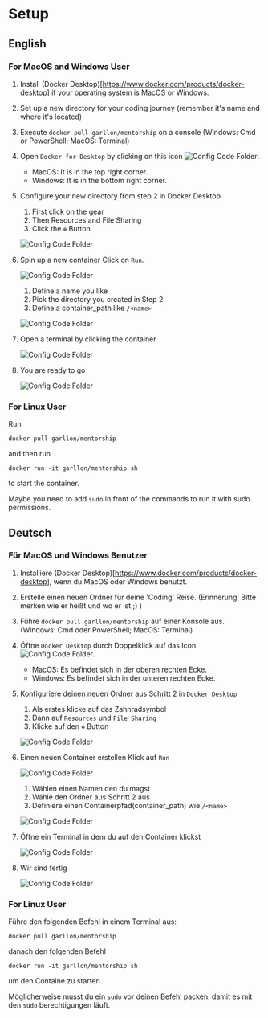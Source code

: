 # Setup

## English

### For MacOS and Windows User

1. Install (Docker Desktop)[https://www.docker.com/products/docker-desktop] if your operating system is MacOS or Windows.
2. Set up a new directory for your coding journey (remember it's name and where it's located)
3. Execute `docker pull garllon/mentorship` on a console (Windows: Cmd or PowerShell; MacOS: Terminal)
4. Open `Docker for Desktop` by clicking on this icon ![Config Code Folder](/screenshots/DockerIcon.png).
    - MacOS: It is in the top right corner.
    - Windows: It is in the bottom right corner.
5. Configure your new directory from step 2 in Docker Desktop
    1. First click on the gear
    2. Then Resources and File Sharing
    3. Click the `⊕` Button
    
    ![Config Code Folder](/screenshots/ConfigDockerDesktopFileSharing.png)
    
6. Spin up a new container
    Click on `Run`.

    ![Config Code Folder](/screenshots/CreateContainerInit.png)

    1. Define a name you like
    2. Pick the directory you created in Step 2
    3. Define a container_path like `/<name>`
    
    ![Config Code Folder](/screenshots/CreateContainerSetup.png)
    
7. Open a terminal by clicking the container

    ![Config Code Folder](/screenshots/RunTerminal.png)

8. You are ready to go

    ![Config Code Folder](/screenshots/ReadyToGo.png)
    
### For Linux User

Run
```shell
docker pull garllon/mentorship
```
and then run
```shell
docker run -it garllon/mentorship sh
```
to start the container.

Maybe you need to add `sudo` in front of the commands to run it with sudo permissions.

## Deutsch

### Für MacOS und Windows Benutzer

1. Installiere (Docker Desktop)[https://www.docker.com/products/docker-desktop], wenn du MacOS oder Windows benutzt. 
2. Erstelle einen neuen Ordner für deine 'Coding' Reise. (Erinnerung: Bitte merken wie er heißt und wo er ist ;) )
3. Führe `docker pull garllon/mentorship` auf einer Konsole aus. (Windows: Cmd oder PowerShell; MacOS: Terminal)
4. Öffne `Docker Desktop` durch Doppelklick auf das Icon ![Config Code Folder](/screenshots/DockerIcon.png).
    - MacOS: Es befindet sich in der oberen rechten Ecke.
    - Windows: Es befindet sich in der unteren rechten Ecke.
5. Konfiguriere deinen neuen Ordner aus Schritt 2 in `Docker Desktop`
    1. Als erstes klicke auf das Zahnradsymbol
    2. Dann auf `Resources` und `File Sharing`
    3. Klicke auf den `⊕` Button
    
    ![Config Code Folder](/screenshots/ConfigDockerDesktopFileSharing.png)
    
6. Einen neuen Container erstellen
    Klick auf `Run`

    ![Config Code Folder](/screenshots/CreateContainerInit.png)

    1. Wählen einen Namen den du magst
    2. Wähle den Ordner aus Schritt 2 aus
    3. Definiere einen Containerpfad(container_path) wie `/<name>`
    
    ![Config Code Folder](/screenshots/CreateContainerSetup.png)
    
7. Öffne ein Terminal in dem du auf den Container klickst

    ![Config Code Folder](/screenshots/RunTerminal.png)

8. Wir sind fertig

    ![Config Code Folder](/screenshots/ReadyToGo.png)
    
### For Linux User

Führe den folgenden Befehl in einem Terminal aus:
```shell
docker pull garllon/mentorship
```
danach den folgenden Befehl
```shell
docker run -it garllon/mentorship sh
```
um den Containe zu starten.

Möglicherweise musst du ein `sudo` vor deinen Befehl packen, damit es mit den `sudo` berechtigungen läuft.
